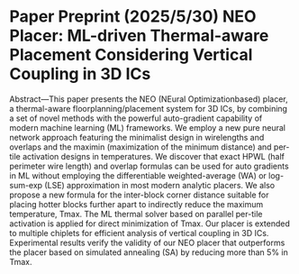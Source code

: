 # Paper Preprint (2025/5/30) NEO Placer: ML-driven Thermal-aware Placement Considering Vertical Coupling in 3D ICs
 
Abstract—This paper presents the NEO (NEural Optimizationbased) placer, a thermal-aware floorplanning/placement system
for 3D ICs, by combining a set of novel methods with the powerful auto-gradient capability of modern machine learning (ML)
frameworks. We employ a new pure neural network approach
featuring the minimalist design in wirelengths and overlaps and
the maximin (maximization of the minimum distance) and per-tile
activation designs in temperatures. We discover that exact HPWL
(half perimeter wire length) and overlap formulas can be used
for auto gradients in ML without employing the differentiable
weighted-average (WA) or log-sum-exp (LSE) approximation in
most modern analytic placers. We also propose a new formula for
the inter-block corner distance suitable for placing hotter blocks
further apart to indirectly reduce the maximum temperature,
Tmax. The ML thermal solver based on parallel per-tile activation
is applied for direct minimization of Tmax. Our placer is extended
to multiple chiplets for efficient analysis of vertical coupling in 3D
ICs. Experimental results verify the validity of our NEO placer
that outperforms the placer based on simulated annealing (SA)
by reducing more than 5% in Tmax.
